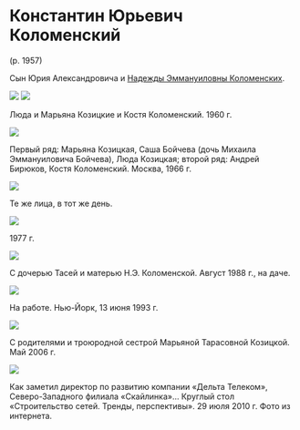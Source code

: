 # Константин Юрьевич Коломенский
(р. 1957)

Сын Юрия Александровича и [Надежды Эммануиловны Коломенских](NEK.md).

![](../K/img/LTK-KjUK-MTK-1960.jpg) ![](../K/MTK-KjUK-LTK-1960.jpg)

Люда и Марьяна Козицкие и Костя Коломенский. 1960 г.

![](../K/img/Group-1966A.jpg)

Первый ряд: Марьяна Козицкая, Саша Бойчева (дочь Михаила Эммануиловича Бойчева), Люда Козицкая; 
второй ряд: Андрей Бирюков, Костя Коломенский. Москва, 1966 г.

![](../K/img/Group-1966B.jpg)

Те же лица, в тот же день.

![](img/KJuK-1977.jpg)

1977 г.

![](img/T-KJuK-NEK-1988.jpg)

С дочерью Тасей и матерью Н.Э. Коломенской. Август 1988 г., на даче.

![](img/KJuK-1993.jpg)

На работе. Нью-Йорк, 13 июня 1993 г.

![](../K/img/Group-2006.jpg)

С родителями и троюродной сестрой Марьяной Тарасовной Козицкой. Май 2006 г.

![](img/KJuK-2010.jpg)

Как заметил директор по развитию компании «Дельта Телеком», Северо-Западного филиала «Скайлинка»…
Круглый стол «Строительство сетей. Тренды, перспективы». 29 июля 2010 г. 
Фото из интернета.